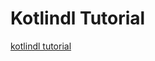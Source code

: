 # Kotlindl Tutorial

[kotlindl tutorial](https://github.com/Kotlin/kotlindl/blob/master/docs/create_your_first_nn.md)
